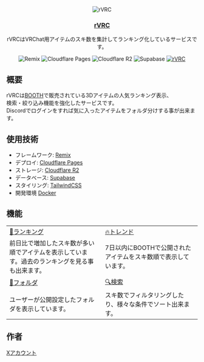 <div align="center">
  <img src="./app/images/rvrc-logo.svg" alt="rVRC" />
  <h3><a href="https://r-vrc.net/">rVRC</a></h3>
  <p>rVRCはVRChat用アイテムのスキ数を集計してランキング化しているサービスです。</p>

  <img src="https://img.shields.io/badge/Remix-black?logo=remix" alt="Remix" />
  <img src="https://img.shields.io/badge/Cloudflare_Pages-black?logo=cloudflarepages" alt="Cloudflare Pages" />
  <img src="https://img.shields.io/badge/Cloudflare_R2-black?logo=cloudflare" alt="Cloudflare R2" />
  <img src="https://img.shields.io/badge/Supabase-black?logo=supabase" alt="Supabase" />
  <a href="https://x.com/rvrc_v"><img src="https://img.shields.io/badge/rVRC-black?logo=x" alt="rVRC" /></a>
</div>

## 概要

rVRCは[BOOTH](https://booth.pm/ja)で販売されている3Dアイテムの人気ランキング表示、  
検索・絞り込み機能を強化したサービスです。  
Discordでログインをすれば気に入ったアイテムをフォルダ分けする事が出来ます。

## 使用技術

- フレームワーク: [Remix](https://remix.run/)
- デプロイ: [Cloudflare Pages](https://www.cloudflare.com/developer-platform/pages/)
- ストレージ: [Cloudflare R2](https://www.cloudflare.com/developer-platform/r2/)
- データベース: [Supabase](https://supabase.com/)
- スタイリング: [TailwindCSS](https://tailwindcss.com/)
- 開発環境 [Docker](https://www.docker.com/)

## 機能

<table>
  <tbody>
    <tr>
      <td width="50%">
        <a href="https://r-vrc.net/ranking" target="_blank" rel="noopener noreferrer">👑ランキング</a>
      </td>
      <td width="50%">
        <a href="https://r-vrc.net/trend" target="_blank" rel="noopener noreferrer">🔥トレンド</a>
      </td>
    </tr>
    <tr>
      <td width="50%">前日比で増加したスキ数が多い順でアイテムを表示しています。過去のランキングを見る事も出来ます。</td>
      <td>7日以内にBOOTHで公開されたアイテムをスキ数順で表示しています。</td>
    </tr>
    <tr>
      <td width="50%">
        <a href="https://r-vrc.net/folder" target="_blank" rel="noopener noreferrer">📁フォルダ</a>
      </td>
      <td width="50%">
        <a href="https://r-vrc.net/search" target="_blank" rel="noopener noreferrer">🔍️検索</a>
      </td>
    </tr>
    <tr>
      <td>ユーザーが公開設定したフォルダを表示しています。</td>
      <td>スキ数でフィルタリングしたり、様々な条件でソート出来ます。</td>
    </tr>
  </tbody>
</table>

## 作者
<a href="https://x.com/shirano_no" target="_blank" rel="noopener noreferrer">Xアカウント</a>
